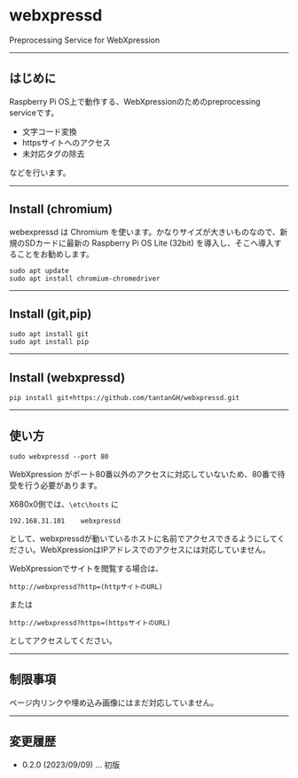 # webxpressd

Preprocessing Service for WebXpression

---

## はじめに

Raspberry Pi OS上で動作する、WebXpressionのためのpreprocessing serviceです。

* 文字コード変換
* httpsサイトへのアクセス
* 未対応タグの除去

などを行います。

---

## Install (chromium)

webexpressd は Chromium を使います。かなりサイズが大きいものなので、新規のSDカードに最新の Raspberry Pi OS Lite (32bit) を導入し、そこへ導入することをお勧めします。

    sudo apt update
    sudo apt install chromium-chromedriver

---

## Install (git,pip)

    sudo apt install git
    sudo apt install pip

---

## Install (webxpressd)

    pip install git+https://github.com/tantanGH/webxpressd.git

---

## 使い方

    sudo webxpressd --port 80

WebXpression がポート80番以外のアクセスに対応していないため、80番で待受を行う必要があります。

X680x0側では、`\etc\hosts` に

    192.168.31.101    webxpressd

として、webxpressdが動いているホストに名前でアクセスできるようにしてください。WebXpressionはIPアドレスでのアクセスには対応していません。

WebXpressionでサイトを閲覧する場合は、

    http://webxpressd?http=(httpサイトのURL)

または

    http://webxpressd?https=(httpsサイトのURL)

としてアクセスしてください。

---

## 制限事項

ページ内リンクや埋め込み画像にはまだ対応していません。

---

## 変更履歴

* 0.2.0 (2023/09/09) ... 初版
